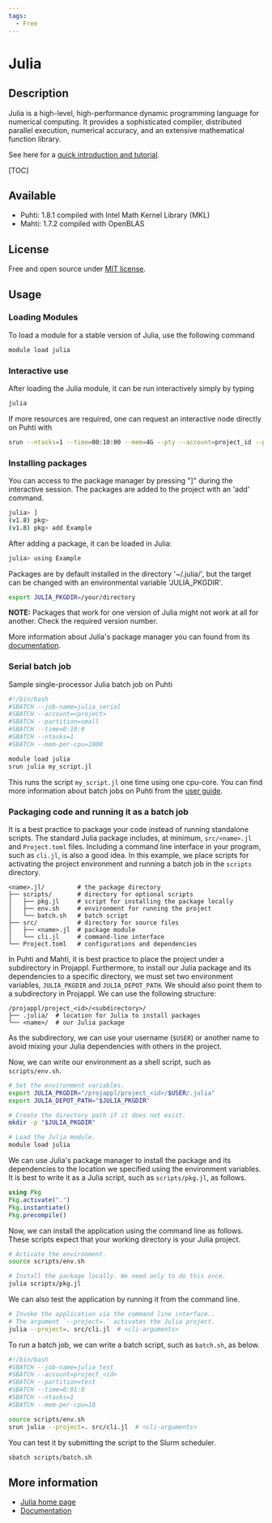 ```yaml
---
tags:
  - Free
---
```


# Julia

## Description

Julia is a high-level, high-performance dynamic programming language for
numerical computing. It provides a sophisticated compiler, distributed
parallel execution, numerical accuracy, and an extensive mathematical
function library.

See here for a [quick introduction and tutorial](https://github.com/csc-training/julia-introduction).

[TOC]

## Available

- Puhti: 1.8.1 compiled with Intel Math Kernel Library (MKL)
- Mahti: 1.7.2 compiled with OpenBLAS

## License

Free and open source under [MIT license](https://github.com/JuliaLang/julia/blob/master/LICENSE.md).

## Usage

### Loading Modules

To load a module for a stable version of Julia, use the following command

```bash
module load julia
```

### Interactive use

After loading the Julia module, it can be run interactively simply by
typing

```bash
julia
```

If more resources are required, one can request an interactive node
directly on Puhti with

```bash
srun --ntasks=1 --time=00:10:00 --mem=4G --pty --account=project_id --partition=small julia
```

### Installing packages

You can access to the package manager by pressing "]" during the interactive session. The packages are added to the project with an 'add' command.

```bash
julia> ]
(v1.8) pkg>
(v1.8) pkg> add Example
```

After adding a package, it can be loaded in Julia:

```bash
julia> using Example
```

Packages are by default installed in the directory '~/.julia/', but the target can be changed with an environmental variable 'JULIA_PKGDIR'.

```bash
export JULIA_PKGDIR=/your/directory
```

**NOTE:** Packages that work for one version of Julia might not work at all for another. Check the required version number.

More information about Julia's package manager you can found from its [documentation](https://julialang.github.io/Pkg.jl/v1/).

### Serial batch job

Sample single-processor Julia batch job on Puhti

```bash
#!/bin/bash 
#SBATCH --job-name=julia_serial
#SBATCH --account=<project>
#SBATCH --partition=small
#SBATCH --time=0:10:0
#SBATCH --ntasks=1
#SBATCH --mem-per-cpu=1000

module load julia
srun julia my_script.jl
```

This runs the script `my_script.jl` one time using one cpu-core. You can find more information about batch jobs on Puhti from the [user guide](../computing/running/getting-started.md).

### Packaging code and running it as a batch job
It is a best practice to package your code instead of running standalone scripts.
The standard Julia package includes, at minimum, `src/<name>.jl` and `Project.toml` files.
Including a command line interface in your program, such as `cli.jl`, is also a good idea.
In this example, we place scripts for activating the project environment and running a batch job in the `scripts` directory.

```text
<name>.jl/         # the package directory
├── scripts/       # directory for optional scripts
│   ├── pkg.jl     # script for installing the package locally
│   ├── env.sh     # environment for running the project
│   └── batch.sh   # batch script
├── src/           # directory for source files
│   ├── <name>.jl  # package module
│   └── cli.jl     # command-line interface
└── Project.toml   # configurations and dependencies
```

In Puhti and Mahti, it is best practice to place the project under a subdirectory in Projappl.
Furthermore, to install our Julia package and its dependencies to a specific directory, we must set two environment variables, `JULIA_PKGDIR` and `JULIA_DEPOT_PATH`.
We should also point them to a subdirectory in Projappl.
We can use the following structure:

```text
/projappl/project_<id>/<subdirectory>/
├── .julia/  # location for Julia to install packages
└── <name>/  # our Julia package
```

As the subdirectory, we can use your username (`$USER`) or another name to avoid mixing your Julia dependencies with others in the project.

Now, we can write our environment as a shell script, such as `scripts/env.sh`.

```bash
# Set the environment variables.
export JULIA_PKGDIR="/projappl/project_<id>/$USER/.julia"
export JULIA_DEPOT_PATH="$JULIA_PKGDIR"

# Create the directory path if it does not exist.
mkdir -p "$JULIA_PKGDIR"

# Load the Julia module.
module load julia
```

We can use Julia's package manager to install the package and its dependencies to the location we specified using the environment variables.
It is best to write it as a Julia script, such as `scripts/pkg.jl`, as follows.

```julia
using Pkg
Pkg.activate(".")
Pkg.instantiate()
Pkg.precompile()
```

Now, we can install the application using the command line as follows.
These scripts expect that your working directory is your Julia project.

```bash
# Activate the environment.
source scripts/env.sh

# Install the package locally. We need only to do this once.
julia scripts/pkg.jl
```

We can also test the application by running it from the command line.

```bash
# Invoke the application via the command line interface..
# The argument `--project=.` activates the Julia project.
julia --project=. src/cli.jl  # <cli-arguments>
```

To run a batch job, we can write a batch script, such as `batch.sh`, as below.

```bash
#!/bin/bash
#SBATCH --job-name=julia_test
#SBATCH --account=project_<id>
#SBATCH --partition=test
#SBATCH --time=0:01:0
#SBATCH --ntasks=1
#SBATCH --mem-per-cpu=10

source scripts/env.sh
srun julia --project=. src/cli.jl  # <cli-arguments>
```

You can test it by submitting the script to the Slurm scheduler.

```bash
sbatch scripts/batch.sh
```

## More information

- [Julia home page](https://julialang.org )
- [Documentation](https://docs.julialang.org)
